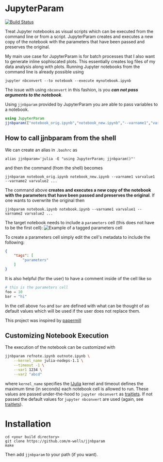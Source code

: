 # JupyterParam
[![Build Status](https://travis-ci.com/m-wells/jjnbparam.svg?branch=master)](https://travis-ci.com/m-wells/jjnbparam)

Treat Jupyter notebooks as visual scripts which can be executed from the command line or from a script.
JupyterParam creates and executes a new copy of the notebook with the parameters that have been passed and preserves the original.

My main use case for JupyterParam is for batch processes that I also want to generate inline sophiscated plots.
This essentially creates log files of my data analysis along with plots.
Running Jupyter notebooks from the command line is already possible using
```
jupyter nbconvert --to notebook --execute mynotebook.ipynb
```
The issue with using `nbconvert` in this fashion, is you **_can not pass arguments to the notebook_**.

Using `jjnbparam` provided by JupyterParam you are able to pass variables to a notebook.
```julia
using JupyterParam
jjnbparam(["notebook_orig.ipynb","notebook_new.ipynb","--varname1","varvalue1","--varname2","varvalue2",...]
```

## How to call jjnbparam from the shell
We can create an alias in `.bashrc` as
```
alias jjnbparam='julia -E "using JupyterParam; jjnbparam()"'
```
and then the command (from the shell) becomes
```
jjnbparam notebook_orig.ipynb notebook_new.ipynb --varname1 varvalue1 --varname2 varvalue2 ...
```

The command above **creates and executes a new copy of the notebook with the parameters that have been passed and preserves the original**.
If one wants to overwrite the original then 
```
jjnbparam notebook.ipynb notebook.ipynb --varname1 varvalue1 --varname2 varvalue2 ...
```

The target notebook needs to include a `parameters` cell (this does not have to be the first cell):
![Example of a tagged parameters cell](https://github.com/m-wells/jjnbparam/blob/master/parameters_cell_tagging.png)

To create a parameters cell simply edit the cell's metadata to include the following:
```json
{
    "tags": [
        "parameters"
    ]
}
```
It is also helpful (for the user) to have a comment inside of the cell like so
```julia
# this is the parameters cell
foo = 10
bar = "hi"
```
In the cell above `foo` and `bar` are defined with what can be thought of as default values which will be used if the user does not replace them.

This project was inspired by [papermill](https://github.com/nteract/papermill)

## Customizing Notebook Execution
The execution of the notebook can be customized with
```sh
jjnbparam refnote.ipynb outnote.ipynb \
    --kernel_name julia-nodeps-1.1 \
    --timeout -1 \
    --var1 1234 \
    --var2 "abcd"
```
where `kernel_name` specifies the [IJulia](https://github.com/JuliaLang/IJulia.jl) kernel and timeout defines the maximum time (in seconds) each notebook cell is allowed to run.
These values are passed under-the-hood to `jupyter nbconvert` as [traitlets](https://nbconvert.readthedocs.io/en/latest/execute_api.html#execution-arguments-traitlets).
If not passed the default values for `jupyter nbconvert` are used (again, see [traitlets](https://nbconvert.readthedocs.io/en/latest/execute_api.html#execution-arguments-traitlets)).

# Installation
```
cd <your build directory>
git clone https://github.com/m-wells/jjnbparam
make
```
Then add `jjnbparam` to your path (if you want).
